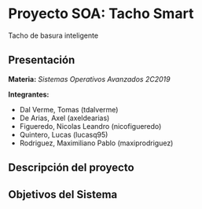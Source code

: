 # Proyecto SOA: Tacho Smart
Tacho de basura inteligente

## Presentación

**Materia:** *Sistemas Operativos Avanzados 2C2019*

**Integrantes:**
 - Dal Verme, Tomas (tdalverme)
 - De Arias, Axel (axeldearias)
 - Figueredo, Nicolas Leandro (nicofigueredo)
 - Quintero, Lucas (lucasq95)
 - Rodriguez, Maximiliano Pablo (maxiprodriguez)
 
 ## Descripción del proyecto
 
 ## Objetivos del Sistema
